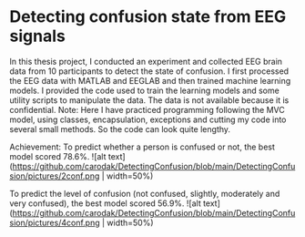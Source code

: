 # Detecting confusion state from EEG signals
 In this thesis project, I conducted an experiment and collected EEG brain data from 10 participants to detect the state of confusion. I first processed the EEG data with MATLAB and EEGLAB and then trained machine learning models. I provided the code used to train the learning models and some utility scripts to manipulate the data. The data is not available because it is confidential.
 Note: Here I have practiced programming following the MVC model, using classes, encapsulation, exceptions and cutting my code into several small methods. So the code can look quite lengthy.
 
Achievement:
To predict whether a person is confused or not, the best model scored 78.6%. 
![alt text](https://github.com/carodak/DetectingConfusion/blob/main/DetectingConfusion/pictures/2conf.png | width=50%)

To predict the level of confusion (not confused, slightly, moderately and very confused), the best model scored 56.9%.
![alt text](https://github.com/carodak/DetectingConfusion/blob/main/DetectingConfusion/pictures/4conf.png | width=50%)
